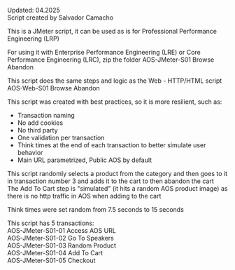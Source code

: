 Updated: 04.2025  
Script created by Salvador Camacho

This is a JMeter script, it can be used as is for Professional Performance Engineering (LRP)

For using it with Enterprise Performance Engineering (LRE) or Core Performance Engineering (LRC), zip the folder AOS-JMeter-S01 Browse Abandon

This script does the same steps and logic as the Web - HTTP/HTML script AOS-Web-S01 Browse Abandon

This script was created with best practices, so it is more resilient, such as:
* Transaction naming
* No add cookies
* No third party
* One validation per transaction
* Think times at the end of each transaction to better simulate user behavior
* Main URL parametrized, Public AOS by default

This script randomly selects a product from the category and then goes to it in transaction number 3 and adds it to the cart to then abandon the cart  
The Add To Cart step is "simulated" (it hits a random AOS product image) as there is no http traffic in AOS when adding to the cart

Think times were set random from 7.5 seconds to 15 seconds

This script has 5 transactions:  
AOS-JMeter-S01-01 Access AOS URL  
AOS-JMeter-S01-02 Go To Speakers  
AOS-JMeter-S01-03 Random Product  
AOS-JMeter-S01-04 Add To Cart  
AOS-JMeter-S01-05 Checkout
